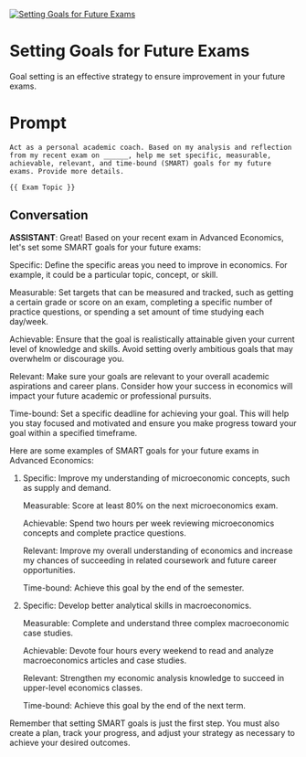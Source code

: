 
[![Setting Goals for Future Exams](https://flow-prompt-covers.s3.us-west-1.amazonaws.com/icon/vintage/vint_11.png)]()
# Setting Goals for Future Exams 
Goal setting is an effective strategy to ensure improvement in your future exams. 

# Prompt

```
Act as a personal academic coach. Based on my analysis and reflection from my recent exam on ______, help me set specific, measurable, achievable, relevant, and time-bound (SMART) goals for my future exams. Provide more details.

{{ Exam Topic }}
```

## Conversation

**ASSISTANT**: Great! Based on your recent exam in Advanced Economics, let's set some SMART goals for your future exams:



Specific: Define the specific areas you need to improve in economics. For example, it could be a particular topic, concept, or skill.



Measurable: Set targets that can be measured and tracked, such as getting a certain grade or score on an exam, completing a specific number of practice questions, or spending a set amount of time studying each day/week.



Achievable: Ensure that the goal is realistically attainable given your current level of knowledge and skills. Avoid setting overly ambitious goals that may overwhelm or discourage you.



Relevant: Make sure your goals are relevant to your overall academic aspirations and career plans. Consider how your success in economics will impact your future academic or professional pursuits.



Time-bound: Set a specific deadline for achieving your goal. This will help you stay focused and motivated and ensure you make progress toward your goal within a specified timeframe.



Here are some examples of SMART goals for your future exams in Advanced Economics:



1. Specific: Improve my understanding of microeconomic concepts, such as supply and demand.

   Measurable: Score at least 80% on the next microeconomics exam.

   Achievable: Spend two hours per week reviewing microeconomics concepts and complete practice questions.

   Relevant: Improve my overall understanding of economics and increase my chances of succeeding in related coursework and future career opportunities.

   Time-bound: Achieve this goal by the end of the semester.



2. Specific: Develop better analytical skills in macroeconomics.

   Measurable: Complete and understand three complex macroeconomic case studies.

   Achievable: Devote four hours every weekend to read and analyze macroeconomics articles and case studies.

   Relevant: Strengthen my economic analysis knowledge to succeed in upper-level economics classes.

   Time-bound: Achieve this goal by the end of the next term.



Remember that setting SMART goals is just the first step. You must also create a plan, track your progress, and adjust your strategy as necessary to achieve your desired outcomes.


